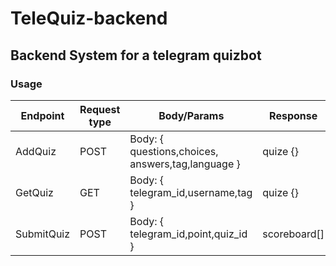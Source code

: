 # TeleQuiz-backend

## Backend System for a telegram quizbot

### Usage

| Endpoint   | Request type | Body/Params                                       | Response     | Route          |
|------------|--------------|---------------------------------------------------|--------------|----------------|
| AddQuiz    | POST         | Body: { questions,choices, answers,tag,language } | quize {}     | /api/quize/add |
| GetQuiz    | GET          | Body: { telegram_id,username,tag }                | quize {}     | /api/quize/get |
| SubmitQuiz | POST         | Body: { telegram_id,point,quiz_id }               | scoreboard[] | /api/submit    |